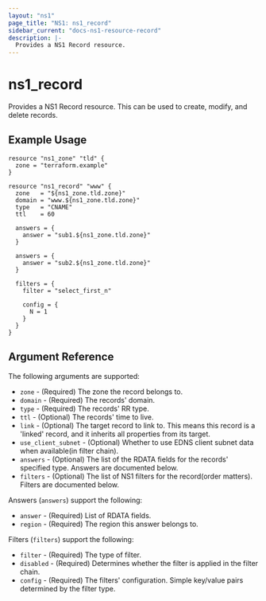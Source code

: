 ```yaml
---
layout: "ns1"
page_title: "NS1: ns1_record"
sidebar_current: "docs-ns1-resource-record"
description: |-
  Provides a NS1 Record resource.
---
```


# ns1\_record

Provides a NS1 Record resource. This can be used to create, modify, and delete records.

## Example Usage

```
resource "ns1_zone" "tld" {
  zone = "terraform.example"
}

resource "ns1_record" "www" {
  zone   = "${ns1_zone.tld.zone}"
  domain = "www.${ns1_zone.tld.zone}"
  type   = "CNAME"
  ttl    = 60

  answers = {
    answer = "sub1.${ns1_zone.tld.zone}"
  }

  answers = {
    answer = "sub2.${ns1_zone.tld.zone}"
  }

  filters = {
    filter = "select_first_n"

    config = {
      N = 1
    }
  }
}
```

## Argument Reference

The following arguments are supported:

* `zone` - (Required) The zone the record belongs to.
* `domain` - (Required) The records' domain.
* `type` - (Required) The records' RR type.
* `ttl` - (Optional) The records' time to live.
* `link` - (Optional) The target record to link to. This means this record is a 'linked' record, and it inherits all properties from its target.
* `use_client_subnet` - (Optional) Whether to use EDNS client subnet data when available(in filter chain).
* `answers` - (Optional) The list of the RDATA fields for the records' specified type. Answers are documented below.
* `filters` - (Optional) The list of NS1 filters for the record(order matters). Filters are documented below.

Answers (`answers`) support the following:

* `answer` - (Required) List of RDATA fields.
* `region` - (Required) The region this answer belongs to.

Filters (`filters`) support the following:

* `filter` - (Required) The type of filter.
* `disabled` - (Required) Determines whether the filter is applied in the filter chain.
* `config` - (Required) The filters' configuration. Simple key/value pairs determined by the filter type.
